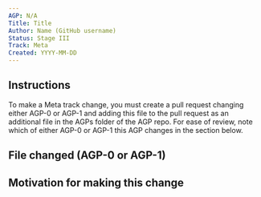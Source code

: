 ```yaml
---
AGP: N/A
Title: Title
Author: Name (GitHub username)
Status: Stage III
Track: Meta
Created: YYYY-MM-DD
---
```


## Instructions

To make a Meta track change, you must create a pull request changing either AGP-0 or AGP-1 and adding this file to the pull request as an additional file in the AGPs folder of the AGP repo. For ease of review, note which of either AGP-0 or AGP-1 this AGP changes in the section below.

## File changed (AGP-0 or AGP-1)

## Motivation for making this change
